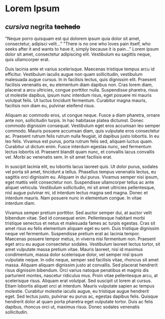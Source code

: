 # Lorem Ipsum

*cursiva*
**negrita**
~~tachado~~
---
"Neque porro quisquam est qui dolorem ipsum quia dolor sit amet, consectetur,
adipisci velit..."
"There is no one who loves pain itself, who seeks after it and wants to have it,
simply because it is pain..."
Lorem ipsum dolor sit amet, consectetur adipiscing elit. Vestibulum eu sagittis
neque, quis ullamcorper erat.

Duis lacinia ante et varius scelerisque. Maecenas tristique tempus arcu id
efficitur. Vestibulum iaculis augue non quam sollicitudin, vestibulum malesuada
augue cursus. In in facilisis lectus, quis dignissim elit. Praesent facilisis
venenatis ex, eu elementum diam dapibus non. Cras lorem diam, placerat a arcu
ultricies, congue porttitor nulla. Suspendisse pharetra, risus ut molestie
dapibus, ipsum nunc interdum risus, eget posuere mi mauris volutpat felis. Ut
luctus tincidunt fermentum. Curabitur magna mauris, facilisis non diam eu,
pulvinar eleifend risus.

Aliquam ac commodo eros, ut congue neque. Fusce a diam pharetra, ornare ante
non, sollicitudin turpis. In hac habitasse platea dictumst. Donec commodo
dignissim consequat. Vestibulum eget eros accumsan leo semper commodo. Mauris
posuere accumsan diam, quis vulputate eros consectetur ac. Praesent rutrum felis
rutrum nulla feugiat, id dapibus justo lobortis. In eu leo felis. Vivamus est
purus, porta rutrum felis sed, aliquam luctus quam. Curabitur ut dictum enim.
Fusce interdum egestas nunc, sed fermentum lectus lobortis id. Praesent blandit
quam nunc, et convallis lacus convallis vel. Morbi ac venenatis sem. In sit amet
facilisis erat.

In suscipit lacinia elit, eu lobortis lacus laoreet quis. Ut dolor purus,
sodales vel porta sit amet, tincidunt a tellus. Phasellus tempus venenatis
lectus, eu sagittis orci dignissim eu. Aliquam in dui purus. Vivamus semper nisi
ipsum, eget mattis velit consectetur non. Suspendisse ullamcorper tellus ac ante
aliquet vehicula. Vestibulum sollicitudin, mi sit amet ultricies pellentesque,
nisl augue pulvinar mi, id interdum lectus magna sed magna. Donec et interdum
mauris. Nam posuere nunc in elementum congue. In vitae interdum diam.



Vivamus semper pretium porttitor. Sed auctor semper dui, at auctor velit
bibendum vitae. Sed id consequat enim. Pellentesque habitant morbi tristique
senectus et netus et malesuada fames ac turpis egestas. Cras sit amet risus eu
felis elementum aliquam eget eu sem. Duis tristique dignissim neque vel
fermentum. Suspendisse pretium erat ac lacinia tempor. Maecenas posuere tempor
metus, in viverra nisi fermentum non. Praesent eget arcu eu augue consectetur
sodales. Vestibulum laoreet lectus tortor, sit amet vulputate massa pretium
vitae. Mauris laoreet, nisi id maximus condimentum, massa dolor scelerisque
dolor, vel semper nisl ipsum vulputate neque. In odio neque, semper sed
facilisis vitae, rhoncus sit amet massa. Aliquam aliquam dignissim justo at
convallis. Sed placerat hendrerit risus dignissim bibendum. Orci varius natoque
penatibus et magnis dis parturient montes, nascetur ridiculus mus. Proin vitae
pellentesque arcu, at scelerisque risus. Aliquam erat volutpat. Sed suscipit ut
lorem at cursus. Etiam lobortis aliquet orci at interdum. Mauris vulputate
sapien ac tempus molestie. Curabitur molestie iaculis augue, eu tristique augue
hendrerit eget. Sed lectus justo, pulvinar eu purus ac, egestas dapibus felis.
Quisque hendrerit dolor at quam porta pharetra eget vulputate tortor. Duis ac
felis dapibus, rhoncus orci ut, maximus risus. Donec sodales venenatis
sollicitudin.